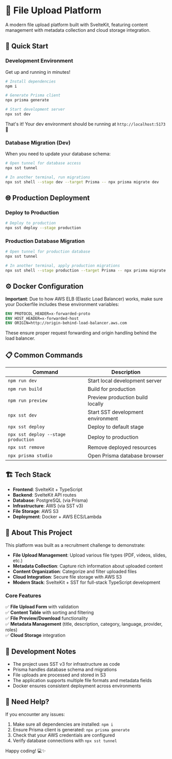 # 📁 File Upload Platform

A modern file upload platform built with SvelteKit, featuring content management with metadata collection and cloud storage integration.

## 🚀 Quick Start

### Development Environment

Get up and running in minutes! 

```bash
# Install dependencies
npm i

# Generate Prisma client
npx prisma generate

# Start development server
npx sst dev
```

That's it! Your dev environment should be running at `http://localhost:5173` 🎉

### Database Migration (Dev)

When you need to update your database schema:

```bash
# Open tunnel for database access
npx sst tunnel

# In another terminal, run migrations
npx sst shell --stage dev --target Prisma -- npx prisma migrate dev
```

## 🌐 Production Deployment

### Deploy to Production

```bash
# Deploy to production
npx sst deploy --stage production
```

### Production Database Migration

```bash
# Open tunnel for production database
npx sst tunnel

# In another terminal, apply production migrations
npx sst shell --stage production --target Prisma -- npx prisma migrate deploy
```

## ⚙️ Docker Configuration

**Important**: Due to how AWS ELB (Elastic Load Balancer) works, make sure your Dockerfile includes these environment variables:

```dockerfile
ENV PROTOCOL_HEADER=x-forwarded-proto
ENV HOST_HEADER=x-forwarded-host
ENV ORIGIN=http://origin-behind-load-balancer.aws.com
```

These ensure proper request forwarding and origin handling behind the load balancer.

## 📋 Common Commands

| Command | Description |
|---------|-------------|
| `npm run dev` | Start local development server |
| `npm run build` | Build for production |
| `npm run preview` | Preview production build locally |
| `npx sst dev` | Start SST development environment |
| `npx sst deploy` | Deploy to default stage |
| `npx sst deploy --stage production` | Deploy to production |
| `npx sst remove` | Remove deployed resources |
| `npx prisma studio` | Open Prisma database browser |

## 🏗️ Tech Stack

- **Frontend**: SvelteKit + TypeScript
- **Backend**: SvelteKit API routes
- **Database**: PostgreSQL (via Prisma)
- **Infrastructure**: AWS (via SST v3)
- **File Storage**: AWS S3
- **Deployment**: Docker + AWS ECS/Lambda

## 📝 About This Project

This platform was built as a recruitment challenge to demonstrate:

- **File Upload Management**: Upload various file types (PDF, videos, slides, etc.)
- **Metadata Collection**: Capture rich information about uploaded content
- **Content Organization**: Categorize and filter uploaded files
- **Cloud Integration**: Secure file storage with AWS S3
- **Modern Stack**: SvelteKit + SST for full-stack TypeScript development

### Core Features

✅ **File Upload Form** with validation  
✅ **Content Table** with sorting and filtering  
✅ **File Preview/Download** functionality  
✅ **Metadata Management** (title, description, category, language, provider, roles)  
✅ **Cloud Storage** integration

## 🔧 Development Notes

- The project uses SST v3 for infrastructure as code
- Prisma handles database schema and migrations
- File uploads are processed and stored in S3
- The application supports multiple file formats and metadata fields
- Docker ensures consistent deployment across environments

## 🤝 Need Help?

If you encounter any issues:

1. Make sure all dependencies are installed: `npm i`
2. Ensure Prisma client is generated: `npx prisma generate`
3. Check that your AWS credentials are configured
4. Verify database connections with `npx sst tunnel`

Happy coding! 💻✨